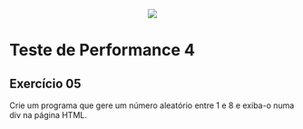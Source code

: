 <p align="center">
	<img src="https://www.infnet.edu.br/infnet/wp-content/themes/infnet.homepage//assets/img/LogoInfnetRodape.png"/>
</p>

# Teste de Performance 4

## Exercício 05

Crie um programa que gere um número aleatório entre 1 e 8 e exiba-o numa div na página HTML.
